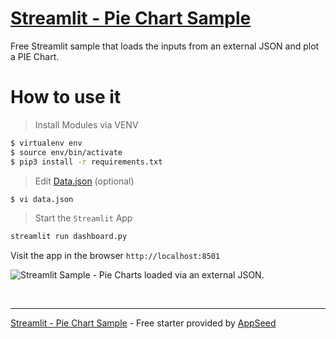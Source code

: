 # [Streamlit - Pie Chart Sample](https://github.com/app-generator/samples-streamlit)

Free Streamlit sample that loads the inputs from an external JSON and plot a PIE Chart. 

# How to use it 

> Install Modules via VENV 

```bash
$ virtualenv env
$ source env/bin/activate
$ pip3 install -r requirements.txt 
```

> Edit [Data.json](./data.json) (optional)

```bash
$ vi data.json
```

> Start the `Streamlit` App

```bash
streamlit run dashboard.py
```

Visit the app in the browser `http://localhost:8501`

![Streamlit Sample - Pie Charts loaded via an external JSON.](https://github-production-user-asset-6210df.s3.amazonaws.com/51070104/281136073-2884fb15-d078-4cb2-852c-d937b01edeae.jpg)

<br />

---
[Streamlit - Pie Chart Sample](https://github.com/app-generator/samples-streamlit) - Free starter provided by [AppSeed](https://appseed.us/)
